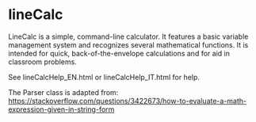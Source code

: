 # lineCalc

LineCalc is a simple, command-line calculator. It features a basic variable management system and recognizes several mathematical functions. It is intended for quick, back-of-the-envelope calculations and for aid in classroom problems.

See lineCalcHelp_EN.html or lineCalcHelp_IT.html for help.

The Parser class is adapted from:
https://stackoverflow.com/questions/3422673/how-to-evaluate-a-math-expression-given-in-string-form
